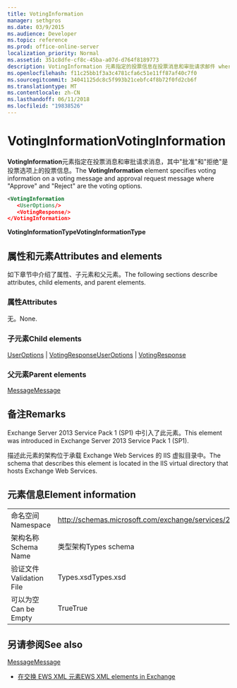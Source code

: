 ```yaml
---
title: VotingInformation
manager: sethgros
ms.date: 03/9/2015
ms.audience: Developer
ms.topic: reference
ms.prod: office-online-server
localization_priority: Normal
ms.assetid: 351c8dfe-cf8c-45ba-a07d-d764f8189773
description: VotingInformation 元素指定的投票信息在投票消息和审批请求邮件 whereApproveandRejectare 上投票选项。
ms.openlocfilehash: f11c25bb1f3a3c4781cfa6c51e11ff87af40c7f0
ms.sourcegitcommit: 34041125dc8c5f993b21cebfc4f8b72f0fd2cb6f
ms.translationtype: MT
ms.contentlocale: zh-CN
ms.lasthandoff: 06/11/2018
ms.locfileid: "19838526"
---
```

# <a name="votinginformation"></a><span data-ttu-id="88ba9-103">VotingInformation</span><span class="sxs-lookup"><span data-stu-id="88ba9-103">VotingInformation</span></span>

<span data-ttu-id="88ba9-104">**VotingInformation**元素指定在投票消息和审批请求消息，其中"批准"和"拒绝"是投票选项上的投票信息。</span><span class="sxs-lookup"><span data-stu-id="88ba9-104">The **VotingInformation** element specifies voting information on a voting message and approval request message where "Approve" and "Reject" are the voting options.</span></span> 
  
```XML
<VotingInformation
   <UserOptions/>
   <VotingResponse/>
</VotingInformation>
```

 <span data-ttu-id="88ba9-105">**VotingInformationType**</span><span class="sxs-lookup"><span data-stu-id="88ba9-105">**VotingInformationType**</span></span>
## <a name="attributes-and-elements"></a><span data-ttu-id="88ba9-106">属性和元素</span><span class="sxs-lookup"><span data-stu-id="88ba9-106">Attributes and elements</span></span>

<span data-ttu-id="88ba9-107">如下章节中介绍了属性、子元素和父元素。</span><span class="sxs-lookup"><span data-stu-id="88ba9-107">The following sections describe attributes, child elements, and parent elements.</span></span>
  
### <a name="attributes"></a><span data-ttu-id="88ba9-108">属性</span><span class="sxs-lookup"><span data-stu-id="88ba9-108">Attributes</span></span>

<span data-ttu-id="88ba9-109">无。</span><span class="sxs-lookup"><span data-stu-id="88ba9-109">None.</span></span>
  
### <a name="child-elements"></a><span data-ttu-id="88ba9-110">子元素</span><span class="sxs-lookup"><span data-stu-id="88ba9-110">Child elements</span></span>

<span data-ttu-id="88ba9-111">[UserOptions](useroptions.md) | [VotingResponse](votingresponse.md)</span><span class="sxs-lookup"><span data-stu-id="88ba9-111">[UserOptions](useroptions.md) | [VotingResponse](votingresponse.md)</span></span>
  
### <a name="parent-elements"></a><span data-ttu-id="88ba9-112">父元素</span><span class="sxs-lookup"><span data-stu-id="88ba9-112">Parent elements</span></span>

[<span data-ttu-id="88ba9-113">Message</span><span class="sxs-lookup"><span data-stu-id="88ba9-113">Message</span></span>](message-ex15websvcsotherref.md)
  
## <a name="remarks"></a><span data-ttu-id="88ba9-114">备注</span><span class="sxs-lookup"><span data-stu-id="88ba9-114">Remarks</span></span>

<span data-ttu-id="88ba9-115">Exchange Server 2013 Service Pack 1 (SP1) 中引入了此元素。</span><span class="sxs-lookup"><span data-stu-id="88ba9-115">This element was introduced in Exchange Server 2013 Service Pack 1 (SP1).</span></span>
  
<span data-ttu-id="88ba9-116">描述此元素的架构位于承载 Exchange Web Services 的 IIS 虚拟目录中。</span><span class="sxs-lookup"><span data-stu-id="88ba9-116">The schema that describes this element is located in the IIS virtual directory that hosts Exchange Web Services.</span></span>
  
## <a name="element-information"></a><span data-ttu-id="88ba9-117">元素信息</span><span class="sxs-lookup"><span data-stu-id="88ba9-117">Element information</span></span>

|||
|:-----|:-----|
|<span data-ttu-id="88ba9-118">命名空间</span><span class="sxs-lookup"><span data-stu-id="88ba9-118">Namespace</span></span>  <br/> |http://schemas.microsoft.com/exchange/services/2006/types  <br/> |
|<span data-ttu-id="88ba9-119">架构名称</span><span class="sxs-lookup"><span data-stu-id="88ba9-119">Schema Name</span></span>  <br/> |<span data-ttu-id="88ba9-120">类型架构</span><span class="sxs-lookup"><span data-stu-id="88ba9-120">Types schema</span></span>  <br/> |
|<span data-ttu-id="88ba9-121">验证文件</span><span class="sxs-lookup"><span data-stu-id="88ba9-121">Validation File</span></span>  <br/> |<span data-ttu-id="88ba9-122">Types.xsd</span><span class="sxs-lookup"><span data-stu-id="88ba9-122">Types.xsd</span></span>  <br/> |
|<span data-ttu-id="88ba9-123">可以为空</span><span class="sxs-lookup"><span data-stu-id="88ba9-123">Can be Empty</span></span>  <br/> |<span data-ttu-id="88ba9-124">True</span><span class="sxs-lookup"><span data-stu-id="88ba9-124">True</span></span>  <br/> |
   
## <a name="see-also"></a><span data-ttu-id="88ba9-125">另请参阅</span><span class="sxs-lookup"><span data-stu-id="88ba9-125">See also</span></span>



[<span data-ttu-id="88ba9-126">Message</span><span class="sxs-lookup"><span data-stu-id="88ba9-126">Message</span></span>](message-ex15websvcsotherref.md)


- [<span data-ttu-id="88ba9-127">在交换 EWS XML 元素</span><span class="sxs-lookup"><span data-stu-id="88ba9-127">EWS XML elements in Exchange</span></span>](ews-xml-elements-in-exchange.md)

